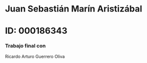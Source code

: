 # Juan Sebastián Marín Aristizábal 
# ID: 000186343


### Trabajo final con
Ricardo Arturo Guerrero Oliva
